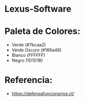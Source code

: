 # Lexus-Software

# Paleta de Colores:
- Verde (#7bcaa2)
- Verde Oscuro (#166a48)
- Blanco (FFFFFF)
- Negro (1D1D1B)

# Referencia:
- https://defensafuncionarios.cl/
